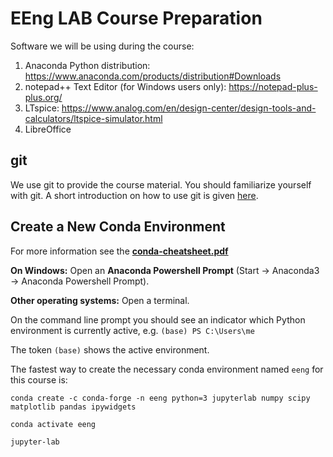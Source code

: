 # EEng LAB Course Preparation

Software we will be using during the course:

1. Anaconda Python distribution: https://www.anaconda.com/products/distribution#Downloads
1. notepad++ Text Editor (for Windows users only): https://notepad-plus-plus.org/
1. LTspice: https://www.analog.com/en/design-center/design-tools-and-calculators/ltspice-simulator.html
1. LibreOffice 

## git 

We use git to provide the course material. You should familiarize yourself with git. A short introduction on how to use git is given [here](git.md).

## Create a New Conda Environment

For more information see the [**conda-cheatsheet.pdf**](https://docs.conda.io/projects/conda/en/4.6.0/_downloads/52a95608c49671267e40c689e0bc00ca/conda-cheatsheet.pdf)

**On Windows:** Open an **Anaconda Powershell Prompt** (Start -> Anaconda3 -> Anaconda Powershell Prompt). 

**Other operating systems:** Open a terminal. 

On the command line prompt you should see an indicator which Python environment is currently active, e.g. `(base) PS C:\Users\me`

The token `(base)` shows the active environment.

The fastest way to create the necessary conda environment named `eeng` for this course is:

```
conda create -c conda-forge -n eeng python=3 jupyterlab numpy scipy matplotlib pandas ipywidgets

conda activate eeng

jupyter-lab
```

